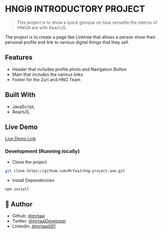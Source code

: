 # HNGi9 INTRODUCTORY PROJECT

> This project is to show a quick glimpse on how versatile the interns of HNGi9 are with ReactJS.

The project is to create a page like Linktree that allows a person show their personal profile and link to various digital things that they sell.

## Features
- Header that includes profile photo and Navigation Button
- Main that includes the various links
- Footer for the Zuri and HNG Team

## Built With

- JavaScript,
- ReactJS,

## Live Demo

[Live Demo Link](https://hng9-project-one.netlify.app/)

### Development (Running locally)

- Clone the project

```bash
git clone https://github.com/MrTaaJ/hng-project-one.git

```

- Install Dependencies

```bash
npm install
```

## 👤 Author

- Github: [@mrtaaj](https://github.com/MrTaaJ)
- Twitter: [@mrtaajDeveloper](https://twitter.com/mrtaajDeveloper)
- Linkedin: [@mrtaaj001](https://www.linkedin.com/in/mrtaaj001/)
